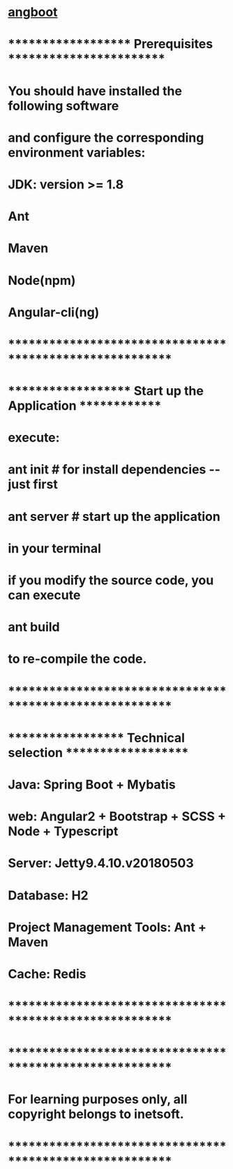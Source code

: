 # [angboot](https://dreamli1314.github.io/angboot/)

# ****************** Prerequisites ***********************

# You should have installed the following software
#   and configure the corresponding environment variables:

#     JDK: version >= 1.8
#     Ant
#     Maven
#     Node(npm)
#     Angular-cli(ng)

# ********************************************************


# ****************** Start up the Application ************

# execute:
#     ant init      # for install dependencies -- just first
#     ant server	  # start up the application
# in your terminal

# if you modify the source code, you can execute
#		ant build
# to re-compile the code.

# ********************************************************


# ***************** Technical selection ******************

#  Java: Spring Boot + Mybatis
#  web: Angular2 + Bootstrap + SCSS + Node + Typescript
#  Server: Jetty9.4.10.v20180503
#  Database: H2
#  Project Management Tools: Ant + Maven
#  Cache: Redis

# ********************************************************






# ********************************************************

# For learning purposes only, all copyright belongs to inetsoft.

# ********************************************************


